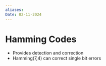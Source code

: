 ```yaml
---
aliases: 
Date: 02-11-2024
---
```

# Hamming Codes
- Provides detection and correction 
- Hamming(7,4) can correct single bit errors 